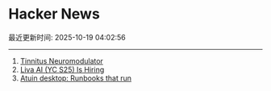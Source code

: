 # Hacker News

最近更新时间: 2025-10-19 04:02:56

--- 
1. [Tinnitus Neuromodulator](https://mynoise.net/NoiseMachines/neuromodulationTonesGenerator.php) 
2. [Liva AI (YC S25) Is Hiring](https://www.ycombinator.com/companies/liva-ai/jobs/inrUYH9-founding-engineer) 
3. [Atuin desktop: Runbooks that run](https://github.com/atuinsh/desktop) 
